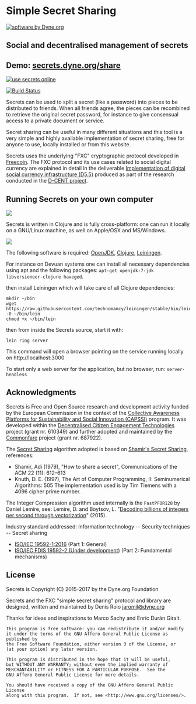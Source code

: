 # Simple Secret Sharing

<a href="https://www.dyne.org"><img
	src="https://secrets.dyne.org/static/img/swbydyne.png"
		alt="software by Dyne.org"
			title="software by Dyne.org" class="pull-right"></a>

## Social and decentralised management of secrets


<h2>Demo: <a href="https://secrets.dyne.org/share">secrets.dyne.org/share</a></h2>

<a href="https://secrets.dyne.org/share">
	<img src="https://secrets.dyne.org/static/img/secret_ladies.jpg"
		title="try it online" alt="use secrets online" style="overflow: hidden">

[![Build Status](https://travis-ci.org/PIENews/secrets.svg?branch=master)](https://travis-ci.org/PIENews/secrets)

Secrets can be used to split a secret (like a password) into pieces to be distributed to friends. When all friends agree, the pieces can be recombined to retrieve the original secret password, for instance to give consensual access to a private document or service.

Secret sharing can be useful in many different situations and this tool is a very simple and highly available implementation of secret sharing, free for anyone to use, locally installed or from this website.

Secrets uses the underlying "FXC" cryptographic protocol developed in [Freecoin](https://github.com/PIENews/freecoin). The FXC protocol and its use cases related to social digital currency are explained in detail in the deliverable [Implementation of digital social currency infrastructure (D5.5)](http://dcentproject.eu/wp-content/uploads/2015/10/D5.5-Implementation-of-digital-social-currency-infrastructure-.pdf) produced as part of the research conducted in the [D-CENT project](http://dcentproject.eu).



## Running Secrets on your own computer


<img class="pull-right" src="https://secrets.dyne.org/static/img/clojure.png">

Secrets is written in Clojure and is fully cross-platform: one can run it locally on a GNU/Linux machine, as well on Apple/OSX and MS/Windows.

<img class="pull-left" src="https://secrets.dyne.org/static/img/leiningen.jpg"
	style="padding-right: 1.5em">

The following software is required: [OpenJDK](http://openjdk.java.net), [Clojure](http://clojure.org), [Leiningen](http://leiningen.org).

For instance on Devuan systems one can install all necessary dependencies using apt and the following packages: `apt-get openjdk-7-jdk libversioneer-clojure haveged`.

then install Leiningen which will take care of all Clojure dependencies:

```
mkdir ~/bin
wget https://raw.githubusercontent.com/technomancy/leiningen/stable/bin/lein -O ~/bin/lein
chmod +x ~/bin/lein
```

then from inside the Secrets source, start it with:

```
lein ring server
```

This command will open a browser pointing on the service running locally on http://localhost:3000

To start only a web server for the application, but no browser, run: `server-headless`

## Acknowledgments

Secrets is Free and Open Source research and development activity funded by the European Commission in the context of the [Collective Awareness Platforms for Sustainability and Social Innovation (CAPSSI)](https://ec.europa.eu/digital-single-market/en/collective-awareness) program. It was developed within the [Decentralised Citizen Engagement Technologies](http://dcentproject.eu) project (grant nr. 610349) and further adopted and maintained by the [Commonfare](http://pieproject.eu) project (grant nr. 687922).

The [Secret Sharing](https://en.wikipedia.org/wiki/Secret_sharing) algorithm adopted is based on [Shamir's Secret Sharing](https://en.wikipedia.org/wiki/Shamir%27s_Secret_Sharing), references:
- Shamir, Adi (1979), "How to share a secret", Communications of the ACM 22 (11): 612–613
- Knuth, D. E. (1997), The Art of Computer Programming, II: Seminumerical Algorithms: 505
The implementation used is by Tim Tiemens with a 4096 cipher prime number.

The Integer Compression algorithm used internally is the `FastPFOR128` by Daniel Lemire, see: Lemire, D. and Boytsov, L. "[Decoding billions of integers per second through vectorization](http://arxiv.org/abs/1209.2137)" (2015).

Industry standard addressed: Information technology -- Security techniques -- Secret sharing
- [ISO/IEC 19592-1:2016](https://www.iso.org/standard/65422.html) (Part 1: General)
- [ISO/IEC FDIS 19592-2 (Under development)](https://www.iso.org/standard/65425.html) (Part 2: Fundamental mechanisms)


## License

Secrets is Copyright (C) 2015-2017 by the Dyne.org Foundation

Secrets and the FXC "simple secret sharing" protocol and library are designed, written and maintained by Denis Roio <jaromil@dyne.org>

Thanks for ideas and inspirations to Marco Sachy and Enric Durán Giralt.

```
This program is free software: you can redistribute it and/or modify
it under the terms of the GNU Affero General Public License as published by
the Free Software Foundation, either version 3 of the License, or
(at your option) any later version.

This program is distributed in the hope that it will be useful,
but WITHOUT ANY WARRANTY; without even the implied warranty of
MERCHANTABILITY or FITNESS FOR A PARTICULAR PURPOSE.  See the
GNU Affero General Public License for more details.

You should have received a copy of the GNU Affero General Public License
along with this program.  If not, see <http://www.gnu.org/licenses/>.
```
